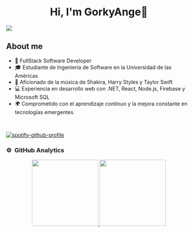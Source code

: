 <div align="center">
<h1 align="center">Hi, I'm GorkyAnge👋</h1>
</div>
<img src="https://i.ibb.co/y4bh3dd/Gorky-Ange-1.png">

## About me

- 📲 FullStack Software Developer
- 🎓 Estudiante de Ingeniería de Software en la Universidad de las Américas
- 🎵 Aficionado de la música de Shakira, Harry Styles y Taylor Swift
- 💻 Experiencia en desarrollo web con .NET, React, Node.js, Firebase y Microsoft SQL
- 🌍 Comprometido con el aprendizaje continuo y la mejora constante en tecnologías emergentes
<br>

[![spotify-github-profile](https://spotify-github-profile.kittinanx.com/api/view?uid=vcoxjb1hn0y5hnn64wnzvit1u&cover_image=true&theme=default&show_offline=false&background_color=121212&interchange=false)](https://github.com/kittinan/spotify-github-profile)


### ⚙️ &nbsp;GitHub Analytics

<p align="center">
<a href="https://github.com/GorkyAnge">
  <img height="180em" src="https://github-readme-stats-eight-theta.vercel.app/api?username=GorkyAnge&show_icons=true&theme=algolia&include_all_commits=true&count_private=true"/>
  <img height="180em" src="https://github-readme-stats-eight-theta.vercel.app/api/top-langs/?username=GorkyAnge&layout=compact&langs_count=8&theme=algolia"/>
</a>
</p>


